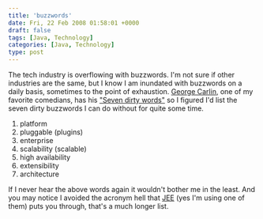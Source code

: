 ```yaml
---
title: 'buzzwords'
date: Fri, 22 Feb 2008 01:58:01 +0000
draft: false
tags: [Java, Technology]
categories: [Java, Technology]
type: post
---
```


The tech industry is overflowing with buzzwords. I'm not sure if other industries are the same, but I know I am inundated with buzzwords on a daily basis, sometimes to the point of exhaustion. [George Carlin](http://en.wikipedia.org/wiki/George_Carlin), one of my favorite comedians, has his ["Seven dirty words"](http://www.google.com/search?q=carlin+7+dirty+words&ie=utf-8&oe=utf-8&aq=t&rls=org.mozilla:en-US:official&client=firefox-a) so I figured I'd list the seven dirty buzzwords I can do without for quite some time.

1.  platform
2.  pluggable (plugins)
3.  enterprise
4.  scalability (scalable)
5.  high availability
6.  extensibility
7.  architecture

If I never hear the above words again it wouldn't bother me in the least. And you may notice I avoided the acronym hell that [JEE](http://mindprod.com/jgloss/j2ee.html#COMPONENTS) (yes I'm using one of them) puts you through, that's a much longer list.